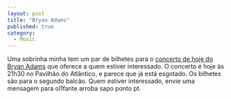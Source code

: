 ```yaml
---
layout: post
title: "Bryan Adams"
published: true
category:
  - Music
---
```


Uma sobrinha minha tem um par de bilhetes para o [concerto de hoje do
Bryan Adams] que oferece a quem estiver interessado. O concerto é hoje
às 21h30 no Pavilhão do Atlântico, e parece que já está esgotado. Os
bilhetes são para o segundo balcão. Quem estiver interessado, envie uma
mensagem para ol1fante arroba sapo ponto pt.

  [concerto de hoje do Bryan Adams]: http://www.plateia.iol.pt/compras/comprar_seleccao.php?id=1072
